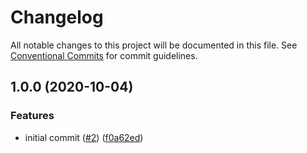 # Changelog

All notable changes to this project will be documented in this file. See [Conventional Commits](https://www.conventionalcommits.org) for commit guidelines.

## 1.0.0 (2020-10-04)

### Features

* initial commit ([#2](https://github.com/tnc1997/dart-xml-serializable/issues/2)) ([f0a62ed](https://github.com/tnc1997/dart-xml-serializable/commit/f0a62ed929ab256666ee61ed41a91eaa7748b3d3))
